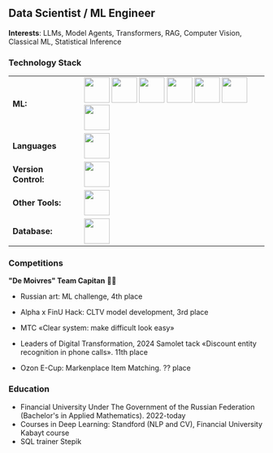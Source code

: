 ## Data Scientist / ML Engineer
**Interests**: LLMs, Model Agents, Transformers, RAG, Computer Vision, Classical ML, Statistical Inference

<h3 align="left">Technology Stack</h3>
<table>
    <tr>
        <td style="font-weight: bold; padding-right: 10px; vertical-align: center; border: none;">ML:</td>
        <td><img height="50" src="https://skillicons.dev/icons?i=pytorch,sklearn"/>
        <img height="50" src="https://uptime-storage.s3.amazonaws.com/logos/d32f5c39b694f3e64d29fc2c9b988cdd.png"/>
        <img height="50" src="https://upload.wikimedia.org/wikipedia/commons/c/cc/CatBoostLogo.png"/>
        <img height="50" src="https://www.preferred.jp/wp-content/themes/preferred/assets/img/projects/optuna/pict01.jpg"/>
        <img height="50" src="https://user-images.githubusercontent.com/315810/92159303-30d41100-edfb-11ea-8107-1c5352202571.png"/>
        <img height="50" src="https://encrypted-tbn0.gstatic.com/images?q=tbn:ANd9GcT01Ctpf3nRjz7b9l-om2h2llNA0jL4d_MVtXXXHVF5mWIn5nyMXLgzYscFGZdbhf_LN8M&usqp=CAU"/>
        <img height="50" src="https://lancedb.github.io/lancedb/assets/langchain.png"/>
        </td>
    </tr>
    <tr>
        <td style="font-weight: bold; padding-right: 10px; vertical-align: center; border: none;">Languages</td>
        <td><img height="50" src="https://skillicons.dev/icons?i=python,r"/></td>
    </tr>
    <tr>
        <td style="font-weight: bold; padding-right: 10px; vertical-align: center; border: none;">Version Control:</td>
        <td><img height="50" src="https://skillicons.dev/icons?i=git,github,gitlab"/></td>
    </tr>
    <tr>
        <td style="font-weight: bold; padding-right: 10px; vertical-align: center; border: none;">Other Tools:</td>
        <td><img height="50" src="https://skillicons.dev/icons?i=docker,bash,flask"/></td>
    </tr>
    <tr>
        <td style="font-weight: bold; padding-right: 10px; vertical-align: center; border: none;">Database:</td>
        <td><img height="50" src="https://skillicons.dev/icons?i=postgresql"/></td>
    </tr>
</table>

### Competitions

__"De Moivres" Team Capitan__ 👨‍💻

* Russian art: ML challenge, 4th place

* Alpha x FinU Hack: CLTV model development, 3rd place

* МТС «Clear system: make difficult look easy»

* Leaders of Digital Transformation, 2024 Samolet tack «Discount entity recognition in phone calls». 11th place

* Ozon E-Cup: Markenplace Item Matching. ?? place

### Education
* Financial University Under The Government of the Russian Federation (Bachelor's in Applied Mathematics). 2022-today
* Courses in Deep Learning: Standford (NLP and CV), Financial University Kabayt course
* SQL trainer Stepik

